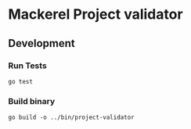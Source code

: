 # Mackerel Project validator

## Development

### Run Tests

```shell script
go test
```

### Build binary

```shell script
go build -o ../bin/project-validator
```